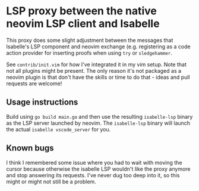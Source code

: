 # LSP proxy between the native neovim LSP client and Isabelle

This proxy does some slight adjustment between the messages that Isabelle's LSP
component and neovim exchange (e.g. registering as a code action provider for
inserting proofs when using `try` or `sledgehammer`.

See `contrib/init.vim` for how I've integrated it in my vim setup. Note that not
all plugins might be present. The only reason it's not packaged as a neovim
plugin is that don't have the skills or time to do that - ideas and pull
requests are welcome!

## Usage instructions

Build using `go build main.go` and then use the resulting `isabelle-lsp` binary
as the LSP server launched by neovim. The `isabelle-lsp` binary will launch the
actual `isabelle vscode_server` for you.

## Known bugs

I think I remembered some issue where you had to wait with moving the cursor
because otherwise the isabelle LSP wouldn't like the proxy anymore and stop
answering its requests. I've never dug too deep into it, so this might or might
not still be a problem.
